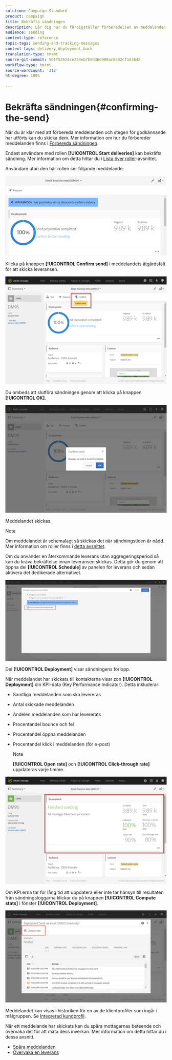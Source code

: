 ```yaml
---
solution: Campaign Standard
product: campaign
title: Bekräfta sändningen
description: Lär dig hur du färdigställer förberedelsen av meddelanden.
audience: sending
content-type: reference
topic-tags: sending-and-tracking-messages
context-tags: delivery,deployment,back
translation-type: tm+mt
source-git-commit: 501f52624ce253eb7b0d36d908ac8502cf1d3b48
workflow-type: tm+mt
source-wordcount: '312'
ht-degree: 100%

---
```



# Bekräfta sändningen{#confirming-the-send}

När du är klar med att förbereda meddelanden och stegen för godkännande har utförts kan du skicka dem. Mer information om hur du förbereder meddelanden finns i [Förbereda sändningen](../../sending/using/preparing-the-send.md).

Endast användare med rollen **[!UICONTROL Start deliveries]** kan bekräfta sändning. Mer information om detta hittar du i [Lista över roller](../../administration/using/list-of-roles.md)-avsnittet.

Användare utan den här rollen ser följande meddelande:

![](assets/confirm_delivery_2.png)

Klicka på knappen **[!UICONTROL Confirm send]** i meddelandets åtgärdsfält för att skicka leveransen.

![](assets/confirm_delivery.png)

Du ombeds att slutföra sändningen genom att klicka på knappen **[!UICONTROL OK]**.

![](assets/confirm_delivery1.png)

Meddelandet skickas.

>[!NOTE]
>
>Om meddelandet är schemalagt så skickas det när sändningstiden är nådd. Mer information om roller finns i [detta avsnittet](../../sending/using/about-scheduling-messages.md).

Om du använder en återkommande leverans utan aggregeringsperiod så kan du kräva bekräftelse innan leveransen skickas. Detta gör du genom att öppna del **[!UICONTROL Schedule]** av panelen för leverans och sedan aktivera det dedikerade alternativet.

![](assets/confirmation_recurring_deliveries.png)

Del **[!UICONTROL Deployment]** visar sändningens förlopp.

När meddelandet har skickats till kontakterna visar zon **[!UICONTROL Deployment]** din KPI-data (Key Performance Indicator). Detta inkluderar:

* Samtliga meddelanden som ska levereras
* Antal skickade meddelanden
* Andelen meddelanden som har levererats
* Procentandel bounce och fel
* Procentandel öppna meddelanden
* Procentandel klick i meddelanden (för e-post)

   >[!NOTE]
   >
   >**[!UICONTROL Open rate]** och **[!UICONTROL Click-through rate]** uppdateras varje timme.

![](assets/sending_delivery.png)

Om KPI:erna tar för lång tid att uppdatera eller inte tar hänsyn till resultaten från sändningsloggarna klickar du på knappen **[!UICONTROL Compute stats]** i fönster **[!UICONTROL Deployment]**.

![](assets/sending_delivery7.png)

Meddelandet kan visas i historiken för en av de klientprofiler som ingår i målgruppen.  Se [Integrerad kundprofil](../../audiences/using/integrated-customer-profile.md).

När ett meddelande har skickats kan du spåra mottagarnas beteende och övervaka det för att mäta dess inverkan.  Mer information om detta hittar du i dessa avsnitt.

* [Spåra meddelanden](../../sending/using/tracking-messages.md)
* [Övervaka en leverans](../../sending/using/monitoring-a-delivery.md)

